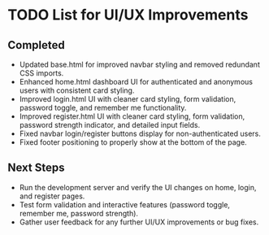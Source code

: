 # TODO List for UI/UX Improvements

## Completed
- Updated base.html for improved navbar styling and removed redundant CSS imports.
- Enhanced home.html dashboard UI for authenticated and anonymous users with consistent card styling.
- Improved login.html UI with cleaner card styling, form validation, password toggle, and remember me functionality.
- Improved register.html UI with cleaner card styling, form validation, password strength indicator, and detailed input fields.
- Fixed navbar login/register buttons display for non-authenticated users.
- Fixed footer positioning to properly show at the bottom of the page.

## Next Steps
- Run the development server and verify the UI changes on home, login, and register pages.
- Test form validation and interactive features (password toggle, remember me, password strength).
- Gather user feedback for any further UI/UX improvements or bug fixes.

